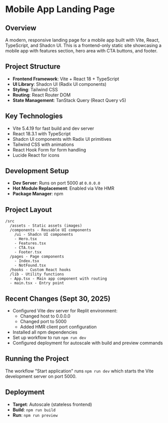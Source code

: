 # Mobile App Landing Page

## Overview
A modern, responsive landing page for a mobile app built with Vite, React, TypeScript, and Shadcn UI. This is a frontend-only static site showcasing a mobile app with features section, hero area with CTA buttons, and footer.

## Project Structure
- **Frontend Framework**: Vite + React 18 + TypeScript
- **UI Library**: Shadcn UI (Radix UI components)
- **Styling**: Tailwind CSS
- **Routing**: React Router DOM
- **State Management**: TanStack Query (React Query v5)

## Key Technologies
- Vite 5.4.19 for fast build and dev server
- React 18.3.1 with TypeScript
- Shadcn UI components with Radix UI primitives
- Tailwind CSS with animations
- React Hook Form for form handling
- Lucide React for icons

## Development Setup
- **Dev Server**: Runs on port 5000 at `0.0.0.0`
- **Hot Module Replacement**: Enabled via Vite HMR
- **Package Manager**: npm

## Project Layout
```
/src
  /assets - Static assets (images)
  /components - Reusable UI components
    /ui - Shadcn UI components
    - Hero.tsx
    - Features.tsx
    - CTA.tsx
    - Footer.tsx
  /pages - Page components
    - Index.tsx
    - NotFound.tsx
  /hooks - Custom React hooks
  /lib - Utility functions
  - App.tsx - Main app component with routing
  - main.tsx - Entry point
```

## Recent Changes (Sept 30, 2025)
- Configured Vite dev server for Replit environment:
  - Changed host to 0.0.0.0
  - Changed port to 5000
  - Added HMR client port configuration
- Installed all npm dependencies
- Set up workflow to run `npm run dev`
- Configured deployment for autoscale with build and preview commands

## Running the Project
The workflow "Start application" runs `npm run dev` which starts the Vite development server on port 5000.

## Deployment
- **Target**: Autoscale (stateless frontend)
- **Build**: `npm run build`
- **Run**: `npm run preview`

